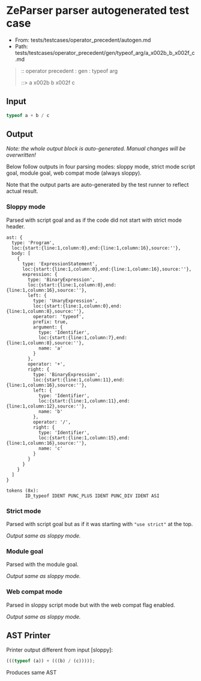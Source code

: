 # ZeParser parser autogenerated test case

- From: tests/testcases/operator_precedent/autogen.md
- Path: tests/testcases/operator_precedent/gen/typeof_arg/a_x002b_b_x002f_c.md

> :: operator precedent : gen : typeof arg
>
> ::> a x002b b x002f c

## Input


`````js
typeof a + b / c
`````

## Output

_Note: the whole output block is auto-generated. Manual changes will be overwritten!_

Below follow outputs in four parsing modes: sloppy mode, strict mode script goal, module goal, web compat mode (always sloppy).

Note that the output parts are auto-generated by the test runner to reflect actual result.

### Sloppy mode

Parsed with script goal and as if the code did not start with strict mode header.

`````
ast: {
  type: 'Program',
  loc:{start:{line:1,column:0},end:{line:1,column:16},source:''},
  body: [
    {
      type: 'ExpressionStatement',
      loc:{start:{line:1,column:0},end:{line:1,column:16},source:''},
      expression: {
        type: 'BinaryExpression',
        loc:{start:{line:1,column:0},end:{line:1,column:16},source:''},
        left: {
          type: 'UnaryExpression',
          loc:{start:{line:1,column:0},end:{line:1,column:8},source:''},
          operator: 'typeof',
          prefix: true,
          argument: {
            type: 'Identifier',
            loc:{start:{line:1,column:7},end:{line:1,column:8},source:''},
            name: 'a'
          }
        },
        operator: '+',
        right: {
          type: 'BinaryExpression',
          loc:{start:{line:1,column:11},end:{line:1,column:16},source:''},
          left: {
            type: 'Identifier',
            loc:{start:{line:1,column:11},end:{line:1,column:12},source:''},
            name: 'b'
          },
          operator: '/',
          right: {
            type: 'Identifier',
            loc:{start:{line:1,column:15},end:{line:1,column:16},source:''},
            name: 'c'
          }
        }
      }
    }
  ]
}

tokens (8x):
       ID_typeof IDENT PUNC_PLUS IDENT PUNC_DIV IDENT ASI
`````

### Strict mode

Parsed with script goal but as if it was starting with `"use strict"` at the top.

_Output same as sloppy mode._

### Module goal

Parsed with the module goal.

_Output same as sloppy mode._

### Web compat mode

Parsed in sloppy script mode but with the web compat flag enabled.

_Output same as sloppy mode._

## AST Printer

Printer output different from input [sloppy]:

````js
(((typeof (a)) + (((b) / (c)))));
````

Produces same AST
